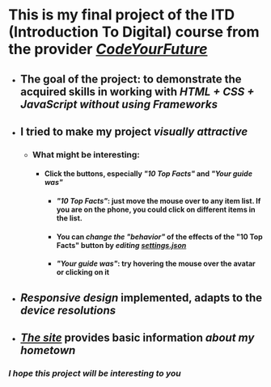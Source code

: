 # This is my final project of the ITD (Introduction To Digital) course from the provider [*CodeYourFuture*](https://codeyourfuture.io/)

- ## The goal of the project: to demonstrate the acquired skills in working with *HTML + CSS + JavaScript without using Frameworks*

- ## I tried to make my project *visually attractive*
     - ### What might be interesting:
       - #### Click the buttons, especially *"10 Top Facts"* and *"Your guide was"*
         - #### *"10 Top Facts"*: just move the mouse over to any item list. If you are on the phone, you could click on different items in the list.
         - #### You can *change the "behavior"* of the effects of the "10 Top Facts" button by *editing [settings.json](https://github.com/StanStarishko/CYF-ITD-HomeTown/blob/main/settings.json)*
         - #### *"Your guide was"*: try hovering the mouse over the avatar or clicking on it
  
- ## *Responsive design* implemented, adapts to the *device resolutions* 

- ## [*The site*](https://starishko-hometown.netlify.app/) provides basic information *about my hometown*

### *I hope this project will be interesting to you*
